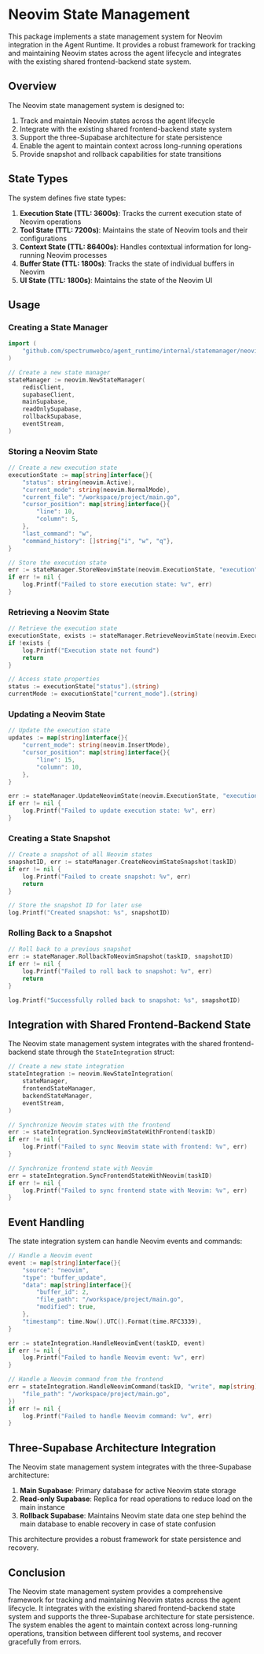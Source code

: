 # Neovim State Management

This package implements a state management system for Neovim integration in the Agent Runtime. It provides a robust framework for tracking and maintaining Neovim states across the agent lifecycle and integrates with the existing shared frontend-backend state system.

## Overview

The Neovim state management system is designed to:

1. Track and maintain Neovim states across the agent lifecycle
2. Integrate with the existing shared frontend-backend state system
3. Support the three-Supabase architecture for state persistence
4. Enable the agent to maintain context across long-running operations
5. Provide snapshot and rollback capabilities for state transitions

## State Types

The system defines five state types:

1. **Execution State (TTL: 3600s)**: Tracks the current execution state of Neovim operations
2. **Tool State (TTL: 7200s)**: Maintains the state of Neovim tools and their configurations
3. **Context State (TTL: 86400s)**: Handles contextual information for long-running Neovim processes
4. **Buffer State (TTL: 1800s)**: Tracks the state of individual buffers in Neovim
5. **UI State (TTL: 1800s)**: Maintains the state of the Neovim UI

## Usage

### Creating a State Manager

```go
import (
    "github.com/spectrumwebco/agent_runtime/internal/statemanager/neovim"
)

// Create a new state manager
stateManager := neovim.NewStateManager(
    redisClient,
    supabaseClient,
    mainSupabase,
    readOnlySupabase,
    rollbackSupabase,
    eventStream,
)
```

### Storing a Neovim State

```go
// Create a new execution state
executionState := map[string]interface{}{
    "status": string(neovim.Active),
    "current_mode": string(neovim.NormalMode),
    "current_file": "/workspace/project/main.go",
    "cursor_position": map[string]interface{}{
        "line": 10,
        "column": 5,
    },
    "last_command": "w",
    "command_history": []string{"i", "w", "q"},
}

// Store the execution state
err := stateManager.StoreNeovimState(neovim.ExecutionState, "execution", executionState, taskID)
if err != nil {
    log.Printf("Failed to store execution state: %v", err)
}
```

### Retrieving a Neovim State

```go
// Retrieve the execution state
executionState, exists := stateManager.RetrieveNeovimState(neovim.ExecutionState, "execution", taskID)
if !exists {
    log.Printf("Execution state not found")
    return
}

// Access state properties
status := executionState["status"].(string)
currentMode := executionState["current_mode"].(string)
```

### Updating a Neovim State

```go
// Update the execution state
updates := map[string]interface{}{
    "current_mode": string(neovim.InsertMode),
    "cursor_position": map[string]interface{}{
        "line": 15,
        "column": 10,
    },
}

err := stateManager.UpdateNeovimState(neovim.ExecutionState, "execution", updates, taskID)
if err != nil {
    log.Printf("Failed to update execution state: %v", err)
}
```

### Creating a State Snapshot

```go
// Create a snapshot of all Neovim states
snapshotID, err := stateManager.CreateNeovimStateSnapshot(taskID)
if err != nil {
    log.Printf("Failed to create snapshot: %v", err)
    return
}

// Store the snapshot ID for later use
log.Printf("Created snapshot: %s", snapshotID)
```

### Rolling Back to a Snapshot

```go
// Roll back to a previous snapshot
err := stateManager.RollbackToNeovimSnapshot(taskID, snapshotID)
if err != nil {
    log.Printf("Failed to roll back to snapshot: %v", err)
    return
}

log.Printf("Successfully rolled back to snapshot: %s", snapshotID)
```

## Integration with Shared Frontend-Backend State

The Neovim state management system integrates with the shared frontend-backend state through the `StateIntegration` struct:

```go
// Create a new state integration
stateIntegration := neovim.NewStateIntegration(
    stateManager,
    frontendStateManager,
    backendStateManager,
    eventStream,
)

// Synchronize Neovim states with the frontend
err := stateIntegration.SyncNeovimStateWithFrontend(taskID)
if err != nil {
    log.Printf("Failed to sync Neovim state with frontend: %v", err)
}

// Synchronize frontend state with Neovim
err = stateIntegration.SyncFrontendStateWithNeovim(taskID)
if err != nil {
    log.Printf("Failed to sync frontend state with Neovim: %v", err)
}
```

## Event Handling

The state integration system can handle Neovim events and commands:

```go
// Handle a Neovim event
event := map[string]interface{}{
    "source": "neovim",
    "type": "buffer_update",
    "data": map[string]interface{}{
        "buffer_id": 2,
        "file_path": "/workspace/project/main.go",
        "modified": true,
    },
    "timestamp": time.Now().UTC().Format(time.RFC3339),
}

err := stateIntegration.HandleNeovimEvent(taskID, event)
if err != nil {
    log.Printf("Failed to handle Neovim event: %v", err)
}

// Handle a Neovim command from the frontend
err = stateIntegration.HandleNeovimCommand(taskID, "write", map[string]interface{}{
    "file_path": "/workspace/project/main.go",
})
if err != nil {
    log.Printf("Failed to handle Neovim command: %v", err)
}
```

## Three-Supabase Architecture Integration

The Neovim state management system integrates with the three-Supabase architecture:

1. **Main Supabase**: Primary database for active Neovim state storage
2. **Read-only Supabase**: Replica for read operations to reduce load on the main instance
3. **Rollback Supabase**: Maintains Neovim state data one step behind the main database to enable recovery in case of state confusion

This architecture provides a robust framework for state persistence and recovery.

## Conclusion

The Neovim state management system provides a comprehensive framework for tracking and maintaining Neovim states across the agent lifecycle. It integrates with the existing shared frontend-backend state system and supports the three-Supabase architecture for state persistence. The system enables the agent to maintain context across long-running operations, transition between different tool systems, and recover gracefully from errors.
